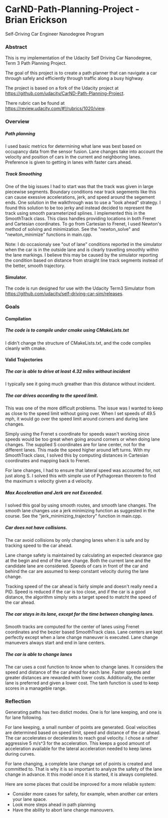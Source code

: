 # CarND-Path-Planning-Project - Brian Erickson
Self-Driving Car Engineer Nanodegree Program

### Abstract
This is my implementation of the Udacity Self Driving Car Nanodegree, Term 3 Path Planning Project.

The goal of this project is to create a path planner that can navigate a car through safely and efficiently through traffic along a busy highway.

The project is based on a fork of the Udacity project at https://github.com/udacity/CarND-Path-Planning-Project.

There rubric can be found at https://review.udacity.com/#!/rubrics/1020/view.

### Overview
##### Path planning
I used basic metrics for determining what lane was best based on occupancy data from the sensor fusion.  Lane changes take into account the velocity and position of cars in the current and neighboring lanes.  Preference is given to getting in lanes with faster cars ahead.

##### Track Smoothing
One of the big issues I had to start was that the track was given in large piecewise segments.  Boundary conditions near track segements like this can cause exessive accelerations, jerk, and speed around the segement ends.  One solution in the walkthrough was to use a "look ahead" strategy.  I found this solution to be too jerky and instead decided to represent the track using smooth parameterized splines.  I implemented this in the SmoothTrack class.  This class handles providing locations in both Frenet and Cartesian coordinates.  To go from Cartesian to Frenet, I used Newton's method of solving and minimization.  See the "newton_solve" and "newton_minimize" functions in main.cpp.

Note: I do  occasionaly see "out of lane" conditions reported in the simulator when the car is in the outside lane and is clearly travelling smoothly within the lane markings.  I believe this may be caused by the simulator reporting the condition based on distance from straight line track segments instead of the better, smooth trajectory.

#### Simulator.
The code is run designed for use with the Udacity Term3 Simulator from https://github.com/udacity/self-driving-car-sim/releases.

### Goals

#### Compilation

##### The code is to compile under cmake using CMakeLists.txt
I didn't change the structure of CMakeLists.txt, and the code compiles cleanly with cmake.

#### Valid Trajectories

##### The car is able to drive at least 4.32 miles without incident
I typically see it going much greather than this distance without incident.

##### The car drives according to the speed limit.

This was one of the more difficult problems. The issue was I wanted to keep as close to the speed limit without going over.  When I set speeds of 49.5 mph, it would go over the speed limit around corners and during lane changes.

Simply using the Frenet s coordinate for speeds wasn't working since speeds would be too great when going around corners or when doing lane changes.  The supplied S coordinates are for lane center, not for the different lanes.  This made the speed higher around left turns.  With my SmoothTrack class, I solved this by computing distances in Cartesian coordinates and mapping back to Frenet.

For lane changes, I had to ensure that lateral speed was accounted for, not just along S.  I solved this with simple use of Pythagorean theorem to find the maximum s velocity given a d velocity.

##### Max Acceleration and Jerk are not Exceeded.

I solved this goal by using smooth routes, and smooth lane changes.  The smooth lane changes use a jerk minimizing function as suggested in the course.  See the "jerk_minimizing_trajectory" function in main.cpp.

##### Car does not have collisions.

The car avoid collisions by only changing lanes when it is safe and by tracking speed to the car ahead.

Lane change safety is maintained by calculating an expected clearance gap at the begin and end of the lane change.  Both the current lane and the candidate lane are considered. Speeds of cars in front of the car and behind the car are assumed to keep constant velocity during the lane change.

Tracking speed of the car ahead is fairly simple and doesn't really need a PID.  Speed is reduced if the car is too close, and if the car is a good distance, the algorithm simply sets a target speed to matcht the speed of the car ahead.

##### The car stays in its lane, except for the time between changing lanes.

Smooth tracks are computed for the center of lanes using Frenet coordinates and the bezier based SmoothTrack class.  Lane centers are kept perfectly except when a lane change maneuver is executed.  Lane change manuevers always start and end in lane centers.

##### The car is able to change lanes

The car uses a cost function to know when to change lanes.  It considers the speed and distance of the car ahead for each lane. Faster speeds and greater distances are rewarded with lower costs.  Additionally, the center lane is preferred and given a lower cost.  The tanh function is used to keep scores in a manageble range.


### Reflection

Generating paths has two distict modes.  One is for lane keeping, and one is for lane following.

For lane keeping, a small number of points are generated.  Goal velocities are determined based on speed limit, speed and distance of the car ahead.  The car accelerates or decelerates to reach goal velocity.  I chose a rather aggressive 5 m/s^3 for the acceleration.  This keeps a good amount of acceleration available for the lateral acceleration needed to keep lanes during curves.

For lane changing, a complete lane change set of points is created and committed to.  That is why it is so important to analyze the safety of the lane change in advance. It this model once it is started, it is always completed.

Here are some places that could be improved for a more reliable system:
- Consider more cases for safety, for example, when another car enters your lane space.
- Look more steps ahead in path planning
- Have the ability to abort lane change manouvers.
